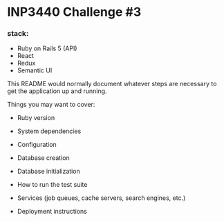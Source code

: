 # INP3440 Challenge #3

### stack:

- Ruby on Rails 5 (API)
- React
- Redux
- Semantic UI

This README would normally document whatever steps are necessary to get the
application up and running.

Things you may want to cover:

- Ruby version

- System dependencies

- Configuration

- Database creation

- Database initialization

- How to run the test suite

- Services (job queues, cache servers, search engines, etc.)

- Deployment instructions
